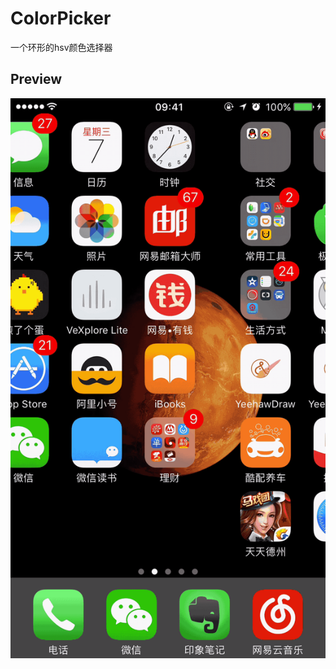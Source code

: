 # ColorPicker
一个环形的hsv颜色选择器
## Preview

![image](https://github.com/lyleLH/KPKeyBoard/blob/master/2017-06-07%2012_42_40.gif)
